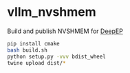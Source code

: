 # vllm_nvshmem

Build and publish NVSHMEM for [DeepEP](https://github.com/deepseek-ai/DeepEP)

```bash
pip install cmake
bash build.sh
python setup.py -vvv bdist_wheel
twine upload dist/*
```